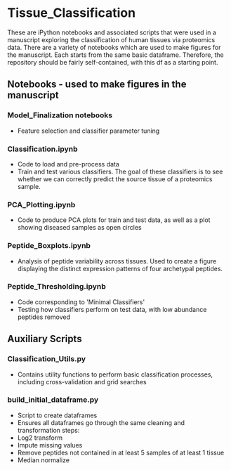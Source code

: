 # Tissue_Classification

These are iPython notebooks and associated scripts that were used in a manuscript exploring the classification of human tissues via proteomics data. There are a variety of notebooks which are used to make figures for the manuscript. Each starts from the same basic dataframe. Therefore, the repository should be fairly self-contained, with this df as a starting point.


## Notebooks - used to make figures in the manuscript

### Model_Finalization notebooks
* Feature selection and classifier parameter tuning

### Classification.ipynb
* Code to load and pre-process data
* Train and test various classifiers. The goal of these classifiers is to see whether we can correctly predict the source tissue of a proteomics sample.

### PCA_Plotting.ipynb
* Code to produce PCA plots for train and test data, as well as a plot showing diseased samples as open circles

### Peptide_Boxplots.ipynb
* Analysis of peptide variability across tissues. Used to create a figure displaying the distinct expression patterns of four archetypal peptides.

### Peptide_Thresholding.ipynb
* Code corresponding to 'Minimal Classifiers'
* Testing how classifiers perform on test data, with low abundance peptides removed


## Auxiliary Scripts
### Classification_Utils.py
* Contains utility functions to perform basic classification processes, including cross-validation and grid searches

### build_initial_dataframe.py
* Script to create dataframes
* Ensures all dataframes go through the same cleaning and transformation steps:
 * Log2 transform
 * Impute missing values
 * Remove peptides not contained in at least 5 samples of at least 1 tissue
 * Median normalize
